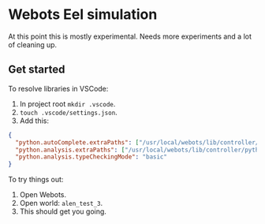 # Webots Eel simulation

At this point this is mostly experimental. Needs more experiments and a lot of cleaning up.

## Get started

To resolve libraries in VSCode:
1. In project root `mkdir .vscode`.
1. `touch .vscode/settings.json`.
1. Add this:
  ```json
  {
    "python.autoComplete.extraPaths": ["/usr/local/webots/lib/controller/python"],
    "python.analysis.extraPaths": ["/usr/local/webots/lib/controller/python"],
    "python.analysis.typeCheckingMode": "basic"
  }
  ```

To try things out:
1. Open Webots.
1. Open world: `alen_test_3`.
1. This should get you going.
